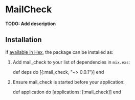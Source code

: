# MailCheck

**TODO: Add description**

## Installation

If [available in Hex](https://hex.pm/docs/publish), the package can be installed as:

  1. Add mail_check to your list of dependencies in `mix.exs`:

        def deps do
          [{:mail_check, "~> 0.0.1"}]
        end

  2. Ensure mail_check is started before your application:

        def application do
          [applications: [:mail_check]]
        end

